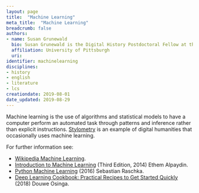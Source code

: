 ```yaml
---
layout: page
title:  "Machine Learning"
meta_title:  "Machine Learning"
breadcrumb: false
authors:
- name: Susan Grunewald
  bio: Susan Grunewald is the Digital History Postdoctoral Fellow at the University of Pittsburgh’s World History Center. She received her PhD from Carnegie Mellon University, where she was a two-time A.W. Mellon Fellow in Digital Humanities. Her research focuses on Soviet history, particularly German prisoners of war in the USSR during and after the Second World War.
  affiliation: University of Pittsburgh
  uri:
identifier: machinelearning
disciplines:
- history
- english
- literature
- lcs
creationdate: 2019-08-01
date_updated: 2019-08-29
---
```


Machine learning is the use of algorithms and statistical models to have a computer perform an automated task through patterns and inference rather than explicit instructions. [Stylometry](#topic_stylometry) is an example of digital humanities that occasionally uses machine learning.

For further information see:
 -  [Wikipedia Machine Learning](https://en.wikipedia.org/wiki/Machine_learning).
 -  [Introduction to Machine Learning](https://books.google.com/books?id=NP5bBAAAQBAJ&printsec=frontcover&dq=machine+learning&hl=en&sa=X&ved=0ahUKEwiR952BxOLjAhWFq1kKHTUND8wQ6AEIRDAE#v=onepage&q=machine%20learning&f=false) (Third Edition, 2014) Ethem Alpaydin.
 -  [Python Machine Learning](https://books.google.com/books?id=GOVOCwAAQBAJ&printsec=frontcover&dq=machine+learning&hl=en&sa=X&ved=0ahUKEwiR952BxOLjAhWFq1kKHTUND8wQ6AEISjAF#v=onepage&q=machine%20learning&f=false) (2016) Sebastian Raschka.
 -  [Deep Learning Cookbook: Practical Recipes to Get Started Quickly](https://books.google.com/books?id=TMFeDwAAQBAJ&printsec=frontcover&dq=machine+learning&hl=en&sa=X&ved=0ahUKEwiR952BxOLjAhWFq1kKHTUND8wQ6AEIXjAI#v=onepage&q=machine%20learning&f=false) (2018) Douwe Osinga.
